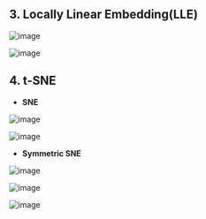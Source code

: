 ## 3. Locally Linear Embedding(LLE)

![image](https://user-images.githubusercontent.com/87464956/195627946-b2016991-84d1-4c0c-8977-640b719686e6.png)

![image](https://user-images.githubusercontent.com/87464956/195627968-a8047540-c3d0-47fc-95ce-36aff0729165.png)




## 4. t-SNE


- **SNE**

![image](https://user-images.githubusercontent.com/87464956/195628972-2fef9f0e-4ada-45b0-9226-4660f3a87f84.png)

![image](https://user-images.githubusercontent.com/87464956/195628986-91b4bb67-c19f-4459-936f-bea271a13111.png)


- **Symmetric SNE**

![image](https://user-images.githubusercontent.com/87464956/195629010-a1784eca-3692-40e7-af79-e8f399e67584.png)

![image](https://user-images.githubusercontent.com/87464956/195629025-2fcac792-8f4b-4522-a256-937b7f08d307.png)

![image](https://user-images.githubusercontent.com/87464956/195629056-236bf94e-5901-4687-8cad-d36504ed3818.png)
